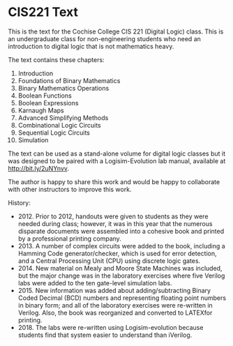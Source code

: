 # CIS221 Text

This is the text for the Cochise College CIS 221 (Digital Logic) class. This is an undergraduate class for non-engineering students who need an introduction to digital logic that is not mathematics heavy.

The text contains these chapters:

1. Introduction
2. Foundations of Binary Mathematics
3. Binary Mathematics Operations
4. Boolean Functions
5. Boolean Expressions
6. Karnaugh Maps
7. Advanced Simplifying Methods
8. Combinational Logic Circuits
9. Sequential Logic Circuits
10. Simulation

The text can be used as a stand-alone volume for digital logic classes but it was designed to be paired with a Logisim-Evolution lab manual, available at http://bit.ly/2uNYnvv.

The author is happy to share this work and would be happy to collaborate with other instructors to improve this work.

History:

* 2012\. Prior to 2012, handouts were given to students as they were needed during class; however, it was in this year that the numerous disparate documents were assembled into a cohesive book and printed by a professional printing company.
* 2013\. A number of complex circuits were added to the book, including a Hamming Code generator/checker, which is used for error detection, and a Central Processing Unit (CPU) using discrete logic gates.
* 2014\. New material on Mealy and Moore State Machines was included, but the major change was in the laboratory exercises where five Verilog labs were added to the ten gate-level simulation labs.
* 2015\. New information was added about adding/subtracting Binary Coded Decimal (BCD) numbers and representing floating point numbers in binary form; and all of the laboratory exercises were re-written in Verilog. Also, the book was reorganized and converted to LATEXfor printing.
* 2018\. The labs were re-written using Logisim-evolution because students find that system easier to understand than iVerilog.